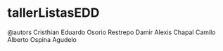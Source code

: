 # tallerListasEDD
@autors
Cristhian Eduardo Osorio Restrepo
Damir Alexis Chapal
Camilo Alberto Ospina Agudelo
